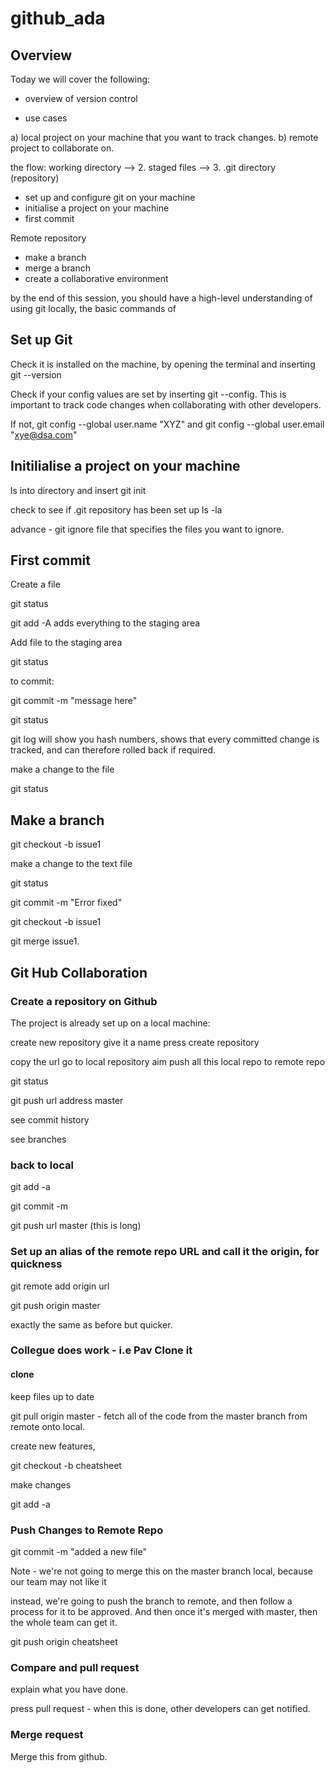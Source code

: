 # github_ada

## Overview

Today we will cover the following:

- overview of version control

- use cases

a) local project on your machine that you want to track changes.
b) remote project to collaborate on.

the flow: working directory --> 2. staged files --> 3. .git directory  (repository) 

- set up and configure git on your machine
- initialise a project on your machine
- first commit

Remote repository

- make a branch
- merge a branch
- create a collaborative environment

by the end of this session, you should have a high-level understanding of using git locally, the basic commands of 

## Set up Git

Check it is installed on the machine, by opening the terminal and inserting git --version

Check if your config values are set by inserting git --config. This is important to track code changes when collaborating with other developers. 

If not, git config --global user.name "XYZ" and git config --global user.email "xye@dsa.com"

## Initilialise a project on your machine

ls into directory and insert git init 

check to see if .git repository has been set up ls -la

advance - git ignore file that specifies the files you want to ignore.

## First commit

Create a file

git status

git add -A adds everything to the staging area

Add file to the staging area

git status

to commit:

git commit -m "message here"

git status

git log will show you hash numbers, shows that every committed change is tracked, and can therefore rolled back if required.

make a change to the file

git status

## Make a branch

git checkout -b issue1

make a change to the text file

git status

git commit -m "Error fixed"

git checkout -b issue1

git merge issue1. 


## Git Hub Collaboration

### Create a repository on Github

The project is already set up on a local machine:

create new repository
give it a name
press create repository

copy the url 
go to local repository 
aim push all this local repo to remote repo

git status 

git push url address master

see commit history

see branches

### back to local

git add -a

git commit -m

git push url master (this is long)

### Set up an alias of the remote repo URL and call it the origin, for quickness

git remote add origin url

git push origin master

exactly the same as before but quicker.


### Collegue does work - i.e Pav Clone it

#### clone

keep files up to date

git pull origin master - fetch all of the code from the master branch from remote onto local.

create new features, 

git checkout -b cheatsheet

make changes

git add -a

### Push Changes to Remote Repo

git commit -m "added a new file"

Note - we're not going to merge this on the master branch local, because our team may not like it

instead, we're going to push the branch to remote, and then follow a process for it to be approved. And then once it's merged with master, then the whole team can get it. 

git push origin cheatsheet

### Compare and pull request

explain what you have done.

press pull request - when this is done, other developers can get notified. 

### Merge request

Merge this from github.






